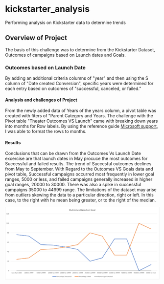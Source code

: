 # kickstarter_analysis
Performing analysis on Kickstarter data to determine trends
## Overview of Project
   The basis of this challenge was to determine from the Kickstarter Dataset, Outcomes of campaigns based on Launch dates and Goals.

###  Outcomes based on Launch Date
  By adding an additional criteria columns of "year" and then using the S column of "Date created Conversion", specific years were determined for each entry based on 
  outcomes of "successful, canceled, or failed."
  
#### Analysis and challenges of Project
From the newly added data of Years of the years column, a pivot table was created with fiters of "Parent Category and Years.
The challenge with the Pivot table "Theater Outcomes VS Launch" came with breaking down years into months for Row labels.  By using the reference guide
[Microsoft support](https://support.microsoft.com/en-us/office/group-or-ungroup-data-in-a-pivottable-c9d1ddd0-6580-47d1-82bc-c84a5a340725?ui=en-us&rs=en-us&ad=us),
I was able to format the rows to months.
#### Results
Conclusions that can be drawn from the Outcomes Vs Launch Date excercise are that launch dates in May procuce the most outcomes for Successful and failed results.  The trend of Succesful outcomes declines from May to September.
With Regard to the Outcomes VS Goals data and pivot table, Successful campaigns occurred most frequently in lower goal ranges, 5000 or less, and failed campaigns generally increased in higher goal ranges, 20000 to 30000.  There was also a spike in successful campaigns 35000 to 44999 range.
The limitations of the dataset may arise from outliers skewing the data to a particular direction, right or left.  In this case, to the right with he mean being greater, or to the right of the median.

![Outcomes Vs Launch](https://github.com/Danthx1138/kickstarter_analysis/blob/main/Resources/Outcome_VS_Goals.png)


